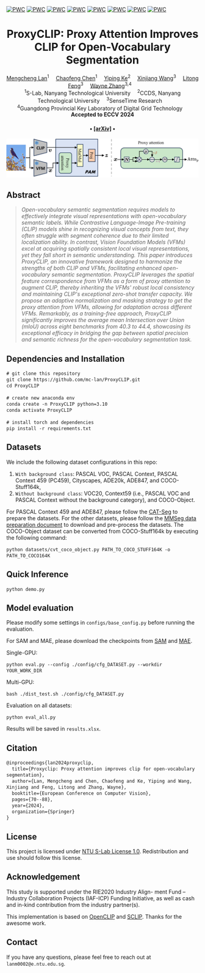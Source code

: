 [![PWC](https://img.shields.io/endpoint.svg?url=https://paperswithcode.com/badge/proxyclip-proxy-attention-improves-clip-for/unsupervised-semantic-segmentation-with-9)](https://paperswithcode.com/sota/unsupervised-semantic-segmentation-with-9?p=proxyclip-proxy-attention-improves-clip-for)
[![PWC](https://img.shields.io/endpoint.svg?url=https://paperswithcode.com/badge/proxyclip-proxy-attention-improves-clip-for/unsupervised-semantic-segmentation-with-4)](https://paperswithcode.com/sota/unsupervised-semantic-segmentation-with-4?p=proxyclip-proxy-attention-improves-clip-for)
[![PWC](https://img.shields.io/endpoint.svg?url=https://paperswithcode.com/badge/proxyclip-proxy-attention-improves-clip-for/unsupervised-semantic-segmentation-with-3)](https://paperswithcode.com/sota/unsupervised-semantic-segmentation-with-3?p=proxyclip-proxy-attention-improves-clip-for)
[![PWC](https://img.shields.io/endpoint.svg?url=https://paperswithcode.com/badge/proxyclip-proxy-attention-improves-clip-for/unsupervised-semantic-segmentation-with-10)](https://paperswithcode.com/sota/unsupervised-semantic-segmentation-with-10?p=proxyclip-proxy-attention-improves-clip-for)
[![PWC](https://img.shields.io/endpoint.svg?url=https://paperswithcode.com/badge/proxyclip-proxy-attention-improves-clip-for/unsupervised-semantic-segmentation-with-8)](https://paperswithcode.com/sota/unsupervised-semantic-segmentation-with-8?p=proxyclip-proxy-attention-improves-clip-for)
[![PWC](https://img.shields.io/endpoint.svg?url=https://paperswithcode.com/badge/proxyclip-proxy-attention-improves-clip-for/unsupervised-semantic-segmentation-with-12)](https://paperswithcode.com/sota/unsupervised-semantic-segmentation-with-12?p=proxyclip-proxy-attention-improves-clip-for)
[![PWC](https://img.shields.io/endpoint.svg?url=https://paperswithcode.com/badge/proxyclip-proxy-attention-improves-clip-for/unsupervised-semantic-segmentation-with-11)](https://paperswithcode.com/sota/unsupervised-semantic-segmentation-with-11?p=proxyclip-proxy-attention-improves-clip-for)
[![PWC](https://img.shields.io/endpoint.svg?url=https://paperswithcode.com/badge/proxyclip-proxy-attention-improves-clip-for/unsupervised-semantic-segmentation-with-7)](https://paperswithcode.com/sota/unsupervised-semantic-segmentation-with-7?p=proxyclip-proxy-attention-improves-clip-for)

<div align="center">

<h1>ProxyCLIP: Proxy Attention Improves CLIP for Open-Vocabulary Segmentation</h1>

<div>
    <a href='https://mc-lan.github.io/' target='_blank'>Mengcheng Lan</a><sup>1</sup>&emsp;
    <a href='https://chaofengc.github.io/' target='_blank'>Chaofeng Chen</a><sup>1</sup>&emsp;
    <a href='https://keyiping.wixsite.com/index' target='_blank'>Yiping Ke</a><sup>2</sup>&emsp;
    <a href='https://scholar.google.com.hk/citations?user=q4lnWaoAAAAJ&hl=en&inst=8669986779262753491&oi=ao' target='_blank'>Xinjiang Wang</a><sup>3</sup>&emsp;
    <a href='https://scholar.google.com.hk/citations?user=PnNAAasAAAAJ&hl=en' target='_blank'>Litong Feng</a><sup>3</sup>&emsp;
    <a href='https://www.statfe.com/' target='_blank'>Wayne Zhang</a><sup>3,4</sup>&emsp;
</div>
<div>
    <sup>1</sup>S-Lab, Nanyang Technological University&emsp; 
    <sup>2</sup>CCDS, Nanyang Technological University&emsp; 
    <sup>3</sup>SenseTime Research&emsp;
</div>
<div>
    <sup>4</sup>Guangdong Provincial Key Laboratory of Digital Grid Technology&emsp;
</div>

<div>
    <strong>Accepted to ECCV 2024</strong>
</div>

<div>
    <h4 align="center">
        • <a href="https://arxiv.org/abs/2408.04883" target='_blank'>[arXiv]</a> •
    </h4>
</div>

<img src="assets/framework.jpg" width="700px"/>

</div>

## Abstract
> *Open-vocabulary semantic segmentation requires models to effectively integrate visual representations with open-vocabulary semantic labels. While Contrastive Language-Image Pre-training (CLIP) models shine in recognizing visual concepts from text, they often struggle with segment coherence due to their limited localization ability. In contrast, Vision Foundation Models (VFMs) excel at acquiring spatially consistent local visual representations, yet they fall short in semantic understanding. This paper introduces ProxyCLIP, an innovative framework designed to harmonize the strengths of both CLIP and VFMs, facilitating enhanced open-vocabulary semantic segmentation. ProxyCLIP leverages the spatial feature correspondence from VFMs as a form of proxy attention to augment CLIP, thereby inheriting the VFMs' robust local consistency and maintaining CLIP's exceptional zero-shot transfer capacity. We propose an adaptive normalization and masking strategy to get the proxy attention from VFMs, allowing for adaptation across different VFMs. Remarkably, as a training-free approach, ProxyCLIP significantly improves the average mean Intersection over Union (mIoU) across eight benchmarks from 40.3 to 44.4, showcasing its exceptional efficacy in bridging the gap between spatial precision and semantic richness for the open-vocabulary segmentation task.*

## Dependencies and Installation


```
# git clone this repository
git clone https://github.com/mc-lan/ProxyCLIP.git
cd ProxyCLIP

# create new anaconda env
conda create -n ProxyCLIP python=3.10
conda activate ProxyCLIP

# install torch and dependencies
pip install -r requirements.txt
```

## Datasets
We include the following dataset configurations in this repo: 
1) `With background class`: PASCAL VOC, PASCAL Context, PASCAL Context 459 (PC459), Cityscapes, ADE20k, ADE847, and COCO-Stuff164k, 
2) `Without background class`: VOC20, Context59 (i.e., PASCAL VOC and PASCAL Context without the background category), and COCO-Object.

For PASCAL Context 459 and ADE847, please follow the [CAT-Seg](https://github.com/KU-CVLAB/CAT-Seg/tree/main/datasets) to prepare the datasets.
For the other datasets, please follow the [MMSeg data preparation document](https://github.com/open-mmlab/mmsegmentation/blob/main/docs/en/user_guides/2_dataset_prepare.md) to download and pre-process the datasets. 
The COCO-Object dataset can be converted from COCO-Stuff164k by executing the following command:

```
python datasets/cvt_coco_object.py PATH_TO_COCO_STUFF164K -o PATH_TO_COCO164K
```

## Quick Inference
```
python demo.py
```


## Model evaluation
Please modify some settings in `configs/base_config.py` before running the evaluation.

For SAM and MAE, please download the checkpoints from [SAM](https://github.com/facebookresearch/segment-anything#model-checkpoints) and [MAE](https://github.com/facebookresearch/mae).



Single-GPU:

```
python eval.py --config ./config/cfg_DATASET.py --workdir YOUR_WORK_DIR
```

Multi-GPU:
```
bash ./dist_test.sh ./config/cfg_DATASET.py
```

Evaluation on all datasets:
```
python eval_all.py
```
Results will be saved in `results.xlsx`.

## Citation

```
@inproceedings{lan2024proxyclip,
  title={Proxyclip: Proxy attention improves clip for open-vocabulary segmentation},
  author={Lan, Mengcheng and Chen, Chaofeng and Ke, Yiping and Wang, Xinjiang and Feng, Litong and Zhang, Wayne},
  booktitle={European Conference on Computer Vision},
  pages={70--88},
  year={2024},
  organization={Springer}
}
```

## License
This project is licensed under <a rel="license" href="https://github.com/mc-lan/SmooSeg/blob/master/LICENSE">NTU S-Lab License 1.0</a>. Redistribution and use should follow this license.


## Acknowledgement
This study is supported under the RIE2020 Industry Align- ment Fund – Industry Collaboration Projects (IAF-ICP) Funding Initiative, as well as cash and in-kind contribution from the industry partner(s).

This implementation is based on [OpenCLIP](https://github.com/mlfoundations/open_clip) and [SCLIP](https://github.com/wangf3014/SCLIP). Thanks for the awesome work.

## Contact
If you have any questions, please feel free to reach out at `lanm0002@e.ntu.edu.sg`.
